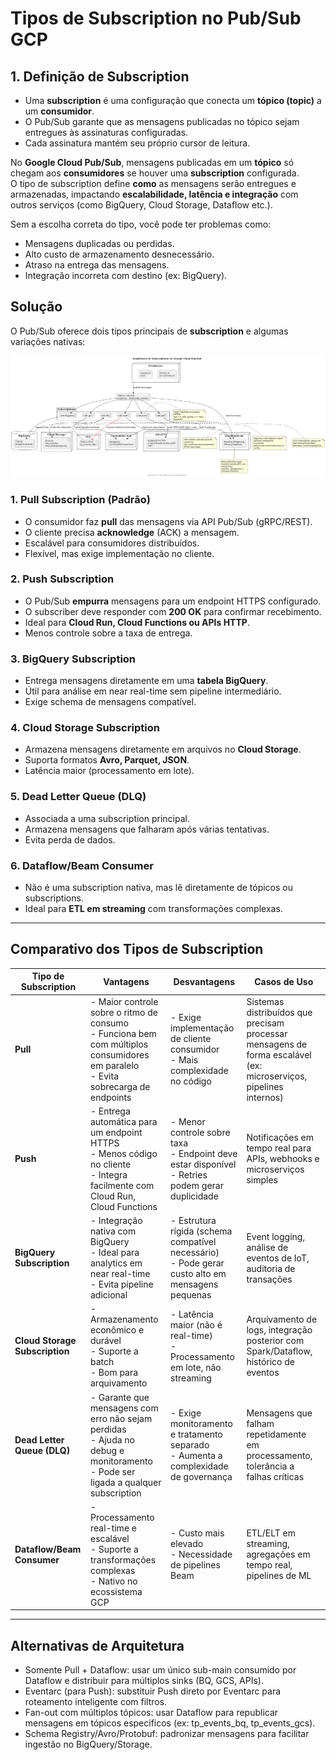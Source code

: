 # Tipos de Subscription no Pub/Sub GCP

## 1. Definição de Subscription
- Uma **subscription** é uma configuração que conecta um **tópico (topic)** a um **consumidor**.  
- O Pub/Sub garante que as mensagens publicadas no tópico sejam entregues às assinaturas configuradas.  
- Cada assinatura mantém seu próprio cursor de leitura.  

No **Google Cloud Pub/Sub**, mensagens publicadas em um **tópico** só chegam aos **consumidores** se houver uma **subscription** configurada.  
O tipo de subscription define **como** as mensagens serão entregues e armazenadas, impactando **escalabilidade, latência e integração** com outros serviços (como BigQuery, Cloud Storage, Dataflow etc.).  

Sem a escolha correta do tipo, você pode ter problemas como:
- Mensagens duplicadas ou perdidas.  
- Alto custo de armazenamento desnecessário.  
- Atraso na entrega das mensagens.  
- Integração incorreta com destino (ex: BigQuery).  

## Solução

O Pub/Sub oferece dois tipos principais de **subscription** e algumas variações nativas:  

![](diagrams/arquitetura-pubsub.png)


### 1. Pull Subscription (Padrão)
- O consumidor faz **pull** das mensagens via API Pub/Sub (gRPC/REST).  
- O cliente precisa **acknowledge** (ACK) a mensagem.  
- Escalável para consumidores distribuídos.  
- Flexível, mas exige implementação no cliente.  

### 2. Push Subscription
- O Pub/Sub **empurra** mensagens para um endpoint HTTPS configurado.  
- O subscriber deve responder com **200 OK** para confirmar recebimento.  
- Ideal para **Cloud Run, Cloud Functions ou APIs HTTP**.  
- Menos controle sobre a taxa de entrega.  

### 3. BigQuery Subscription
- Entrega mensagens diretamente em uma **tabela BigQuery**.  
- Útil para análise em near real-time sem pipeline intermediário.  
- Exige schema de mensagens compatível.  

### 4. Cloud Storage Subscription
- Armazena mensagens diretamente em arquivos no **Cloud Storage**.  
- Suporta formatos **Avro, Parquet, JSON**.  
- Latência maior (processamento em lote).  

### 5. Dead Letter Queue (DLQ)
- Associada a uma subscription principal.  
- Armazena mensagens que falharam após várias tentativas.  
- Evita perda de dados.  

### 6. Dataflow/Beam Consumer
- Não é uma subscription nativa, mas lê diretamente de tópicos ou subscriptions.  
- Ideal para **ETL em streaming** com transformações complexas.  

---

## Comparativo dos Tipos de Subscription

| Tipo de Subscription | Vantagens | Desvantagens | Casos de Uso |
|----------------------|-----------|--------------|--------------|
| **Pull** | - Maior controle sobre o ritmo de consumo<br>- Funciona bem com múltiplos consumidores em paralelo<br>- Evita sobrecarga de endpoints | - Exige implementação de cliente consumidor<br>- Mais complexidade no código | Sistemas distribuídos que precisam processar mensagens de forma escalável (ex: microserviços, pipelines internos) |
| **Push** | - Entrega automática para um endpoint HTTPS<br>- Menos código no cliente<br>- Integra facilmente com Cloud Run, Cloud Functions | - Menor controle sobre taxa<br>- Endpoint deve estar disponível<br>- Retries podem gerar duplicidade | Notificações em tempo real para APIs, webhooks e microserviços simples |
| **BigQuery Subscription** | - Integração nativa com BigQuery<br>- Ideal para analytics em near real-time<br>- Evita pipeline adicional | - Estrutura rígida (schema compatível necessário)<br>- Pode gerar custo alto em mensagens pequenas | Event logging, análise de eventos de IoT, auditoria de transações |
| **Cloud Storage Subscription** | - Armazenamento econômico e durável<br>- Suporte a batch<br>- Bom para arquivamento | - Latência maior (não é real-time)<br>- Processamento em lote, não streaming | Arquivamento de logs, integração posterior com Spark/Dataflow, histórico de eventos |
| **Dead Letter Queue (DLQ)** | - Garante que mensagens com erro não sejam perdidas<br>- Ajuda no debug e monitoramento<br>- Pode ser ligada a qualquer subscription | - Exige monitoramento e tratamento separado<br>- Aumenta a complexidade de governança | Mensagens que falham repetidamente em processamento, tolerância a falhas críticas |
| **Dataflow/Beam Consumer** | - Processamento real-time e escalável<br>- Suporte a transformações complexas<br>- Nativo no ecossistema GCP | - Custo mais elevado<br>- Necessidade de pipelines Beam | ETL/ELT em streaming, agregações em tempo real, pipelines de ML |

---

## Alternativas de Arquitetura

* Somente Pull + Dataflow: usar um único sub-main consumido por Dataflow e distribuir para múltiplos sinks (BQ, GCS, APIs).
* Eventarc (para Push): substituir Push direto por Eventarc para roteamento inteligente com filtros.
* Fan-out com múltiplos tópicos: usar Dataflow para republicar mensagens em tópicos específicos (ex: tp_events_bq, tp_events_gcs).
* Schema Registry/Avro/Protobuf: padronizar mensagens para facilitar ingestão no BigQuery/Storage.